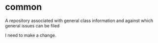 # common
A repository associated with general class information and against which general issues can be filed

I need to make a change.
